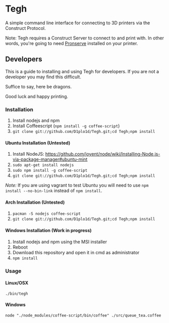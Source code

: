 # Tegh

A simple command line interface for connecting to 3D printers via the Construct Protocol.


Note: Tegh requires a Construct Server to connect to and print with. In other words, you're going to need [Pronserve](https://github.com/kliment/Printrun/tree/experimental) installed on your printer.


## Developers

This is a guide to installing and using Tegh for developers. If you are not a developer you may find this difficult.


Suffice to say, here be dragons.


Good luck and happy printing.


### Installation

1. Install nodejs and npm
2. Install Coffeescript (`npm install -g coffee-script`)
3. `git clone git://github.com/D1plo1d/Tegh.git;cd Tegh;npm install`

#### Ubuntu Installation (Untested)

1. Install NodeJS: https://github.com/joyent/node/wiki/Installing-Node.js-via-package-manager#ubuntu-mint
2. `sudo apt-get install nodejs`
3. `sudo npm install -g coffee-script`
4. `git clone git://github.com/D1plo1d/Tegh.git;cd Tegh;npm install`

*Note:* If you are using vagrant to test Ubuntu you will need to use
`npm install --no-bin-link` instead of `npm install`.

#### Arch Installation (Untested)

1. `pacman -S nodejs coffee-script`
2. `git clone git://github.com/D1plo1d/Tegh.git;cd Tegh;npm install`


#### Windows Installation (Work in progress)

1. Install nodejs and npm using the MSI installer
2. Reboot
3. Download this repository and open it in cmd as administrator
4. `npm install`


### Usage

#### Linux/OSX

`./bin/tegh`

#### Windows

`node "./node_modules/coffee-script/bin/coffee" ./src/queue_tea.coffee`
